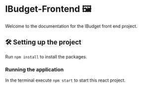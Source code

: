 # IBudget-Frontend 🖼️

Welcome to the documentation for the IBudget front end project.

## 🛠️ Setting up the project 
Run `npm install` to install the packages.
### Running the application
In the terminal execute `npm start` to start this react project.